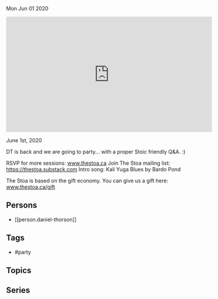 



Mon Jun 01 2020

<iframe width="560" height="315" src="https://www.youtube.com/embed/nns1AWPLvcU" title="The Daniel Thorson Welcome Back Party" frameborder="0" allow="accelerometer; autoplay; clipboard-write; encrypted-media; gyroscope; picture-in-picture" allowfullscreen ></iframe>

June 1st, 2020

DT is back and we are going to party... with a proper Stoic friendly Q&A. :)

RSVP for more sessions: www.thestoa.ca
Join The Stoa mailing list: https://thestoa.substack.com
Intro song: Kali Yuga Blues by Bardo Pond

The Stoa is based on the gift economy. You can give us a gift here: www.thestoa.ca/gift

## Persons

- [[person.daniel-thorson]]

## Tags

- #party

## Topics



## Series



